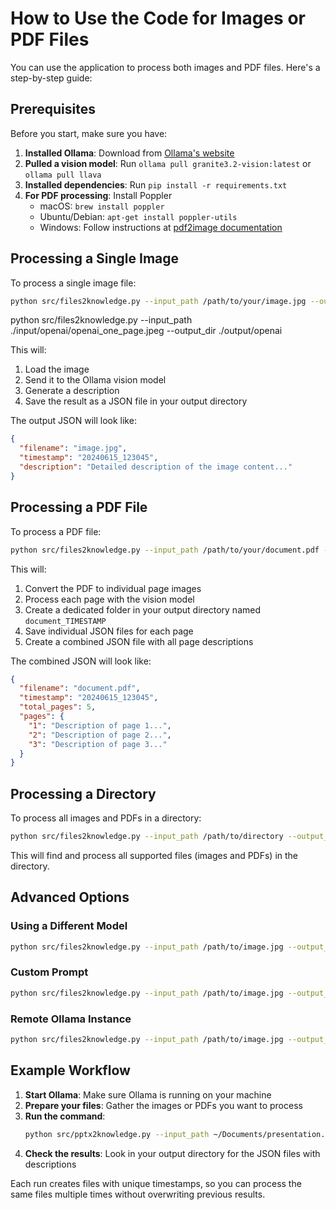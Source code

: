 # How to Use the Code for Images or PDF Files

You can use the application to process both images and PDF files. Here's a step-by-step guide:

## Prerequisites

Before you start, make sure you have:

1. **Installed Ollama**: Download from [Ollama's website](https://ollama.ai/)
2. **Pulled a vision model**: Run `ollama pull granite3.2-vision:latest` or `ollama pull llava`
3. **Installed dependencies**: Run `pip install -r requirements.txt`
4. **For PDF processing**: Install Poppler
   - macOS: `brew install poppler`
   - Ubuntu/Debian: `apt-get install poppler-utils`
   - Windows: Follow instructions at [pdf2image documentation](https://pdf2image.readthedocs.io/en/latest/installation.html)

## Processing a Single Image

To process a single image file:

```bash
python src/files2knowledge.py --input_path /path/to/your/image.jpg --output_dir /path/to/output
```

python src/files2knowledge.py --input_path ./input/openai/openai_one_page.jpeg --output_dir ./output/openai

This will:
1. Load the image
2. Send it to the Ollama vision model
3. Generate a description
4. Save the result as a JSON file in your output directory

The output JSON will look like:
```json
{
  "filename": "image.jpg",
  "timestamp": "20240615_123045",
  "description": "Detailed description of the image content..."
}
```

## Processing a PDF File

To process a PDF file:

```bash
python src/files2knowledge.py --input_path /path/to/your/document.pdf --output_dir /path/to/output
```

This will:
1. Convert the PDF to individual page images
2. Process each page with the vision model
3. Create a dedicated folder in your output directory named `document_TIMESTAMP`
4. Save individual JSON files for each page
5. Create a combined JSON file with all page descriptions

The combined JSON will look like:
```json
{
  "filename": "document.pdf",
  "timestamp": "20240615_123045",
  "total_pages": 5,
  "pages": {
    "1": "Description of page 1...",
    "2": "Description of page 2...",
    "3": "Description of page 3..."
  }
}
```

## Processing a Directory

To process all images and PDFs in a directory:

```bash
python src/files2knowledge.py --input_path /path/to/directory --output_dir /path/to/output
```

This will find and process all supported files (images and PDFs) in the directory.

## Advanced Options

### Using a Different Model

```bash
python src/files2knowledge.py --input_path /path/to/image.jpg --output_dir /path/to/output --model bakllava
```

### Custom Prompt

```bash
python src/files2knowledge.py --input_path /path/to/image.jpg --output_dir /path/to/output --prompt "Describe this image in detail, focusing on the text content."
```

### Remote Ollama Instance

```bash
python src/files2knowledge.py --input_path /path/to/image.jpg --output_dir /path/to/output --api_url http://remote-server:11434
```

## Example Workflow

1. **Start Ollama**: Make sure Ollama is running on your machine
2. **Prepare your files**: Gather the images or PDFs you want to process
3. **Run the command**:
   ```bash
   python src/pptx2knowledge.py --input_path ~/Documents/presentation.pdf --output_dir ~/Documents/output
   ```
4. **Check the results**: Look in your output directory for the JSON files with descriptions

Each run creates files with unique timestamps, so you can process the same files multiple times without overwriting previous results.
